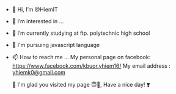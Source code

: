 - 👋 Hi, I’m @HiemIT
- 👀 I’m interested in ...
- 🌱 I’m currently studying at ftp. polytechnic high school
- 💞️ I'm pursuing javascript language
- 📫 How to reach me ...
  My personal page on facebook:
           https://www.facebook.com/kbuor.yhiem16/
  My email address :
          yhiemk0@gmail.com

  🛫 I'm glad you visited my page 😇🤗, Have a nice day! ️❣️

<!---
HiemIT/HiemIT is a ✨ special ✨ repository because its `README.md` (this file) appears on your GitHub profile.
You can click the Preview link to take a look at your changes.
--->
